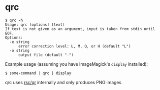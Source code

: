 # qrc

	$ qrc -h
	Usage: qrc [options] [text]
	If text is not given as an argument, input is taken from stdin until EOF.
	Options:
	  -e string
	      error correction level: L, M, Q, or H (default "L")
	  -o string
	      output file (default "-")

Example usage (assuming you have ImageMagick's `display` installed):
	
	$ some-command | qrc | display

qrc uses [rsc/qr](https://github.com/rsc/qr) internally and only produces PNG
images.
